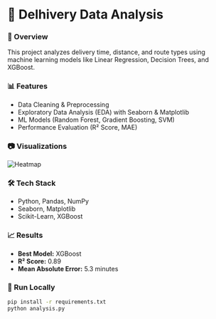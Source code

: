 # 🚀 Delhivery Data Analysis

### 📌 Overview
This project analyzes delivery time, distance, and route types using machine learning models like Linear Regression, Decision Trees, and XGBoost.

### 📊 Features
- Data Cleaning & Preprocessing
- Exploratory Data Analysis (EDA) with Seaborn & Matplotlib
- ML Models (Random Forest, Gradient Boosting, SVM)
- Performance Evaluation (R² Score, MAE)

### 📷 Visualizations
![Heatmap](images/heatmap.png)

### 🛠️ Tech Stack
- Python, Pandas, NumPy
- Seaborn, Matplotlib
- Scikit-Learn, XGBoost

### 📈 Results
- **Best Model:** XGBoost
- **R² Score:** 0.89
- **Mean Absolute Error:** 5.3 minutes

### 🚀 Run Locally
```bash
pip install -r requirements.txt
python analysis.py
